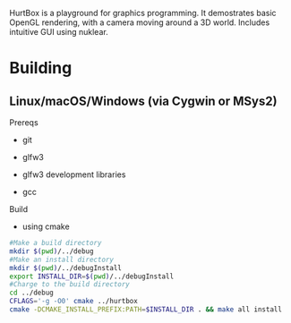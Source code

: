 HurtBox is a playground for graphics programming.
It demostrates basic OpenGL rendering, with a camera moving
around a 3D world.  Includes intuitive GUI using nuklear.


Building
========

Linux/macOS/Windows (via Cygwin or MSys2)
-----------------------------------------

Prereqs

* git

* glfw3

* glfw3 development libraries

* gcc

Build

* using cmake

```bash
#Make a build directory
mkdir $(pwd)/../debug
#Make an install directory
mkdir $(pwd)/../debugInstall
export INSTALL_DIR=$(pwd)/../debugInstall
#Charge to the build directory
cd ../debug
CFLAGS='-g -O0' cmake ../hurtbox
cmake -DCMAKE_INSTALL_PREFIX:PATH=$INSTALL_DIR . && make all install
```